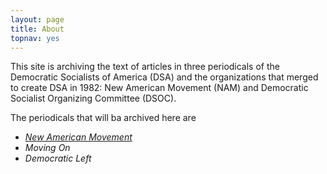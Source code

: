 ```yaml
---
layout: page
title: About
topnav: yes
---
```


This site is archiving the text of articles in three periodicals of the Democratic Socialists of America (DSA) and the organizations that merged to create DSA in 1982: New American Movement (NAM) and Democratic Socialist Organizing Committee (DSOC).

The periodicals that will ba archived here are

* [*New American Movement*](/nam)
* *Moving On*
* *Democratic Left*
